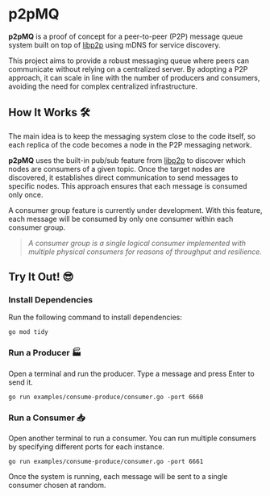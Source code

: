 # p2pMQ

**p2pMQ** is a proof of concept for a peer-to-peer (P2P) message queue system built on top of [libp2p](https://libp2p.io/) using mDNS for service discovery.

This project aims to provide a robust messaging queue where peers can communicate without relying on a centralized server. By adopting a P2P approach, it can scale in line with the number of producers and consumers, avoiding the need for complex centralized infrastructure.

## How It Works 🛠️

The main idea is to keep the messaging system close to the code itself, so each replica of the code becomes a node in the P2P messaging network.

**p2pMQ** uses the built-in pub/sub feature from [libp2p](https://libp2p.io/) to discover which nodes are consumers of a given topic. Once the target nodes are discovered, it establishes direct communication to send messages to specific nodes. This approach ensures that each message is consumed only once.

A consumer group feature is currently under development. With this feature, each message will be consumed by only one consumer within each consumer group.

> *A consumer group is a single logical consumer implemented with multiple physical consumers for reasons of throughput and resilience.*

## Try It Out! 😎

### Install Dependencies
Run the following command to install dependencies:
```shell
go mod tidy
```

### Run a Producer 🏭
Open a terminal and run the producer. Type a message and press Enter to send it.
```shell
go run examples/consume-produce/consumer.go -port 6660
```

### Run a Consumer 📥
Open another terminal to run a consumer. You can run multiple consumers by specifying different ports for each instance.
```shell
go run examples/consume-produce/consumer.go -port 6661
```

Once the system is running, each message will be sent to a single consumer chosen at random.